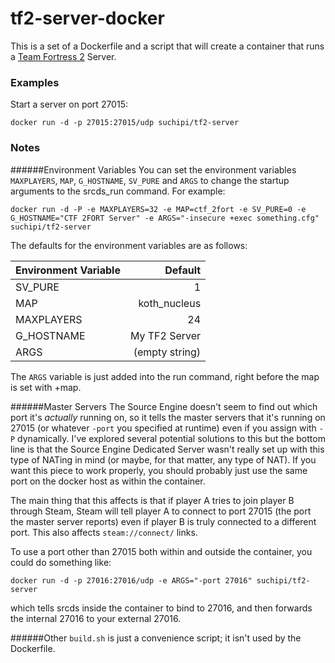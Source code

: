 
tf2-server-docker
==================

This is a set of a Dockerfile and a script that will create a container that runs a [Team Fortress 2](http://www.garrysmod.com/) Server. 

### Examples

Start a server on port 27015:

`docker run -d -p 27015:27015/udp suchipi/tf2-server`


### Notes

######Environment Variables
You can set the environment variables `MAXPLAYERS`, `MAP`, `G_HOSTNAME`, `SV_PURE` and `ARGS` to change the startup arguments to the srcds_run command. For example:

`docker run -d -P -e MAXPLAYERS=32 -e MAP=ctf_2fort -e SV_PURE=0 -e G_HOSTNAME="CTF 2FORT Server" -e ARGS="-insecure +exec something.cfg" suchipi/tf2-server`

The defaults for the environment variables are as follows:

| Environment Variable |        Default |
|----------------------|---------------:|
| SV_PURE              |              1 |
| MAP                  |   koth_nucleus |
| MAXPLAYERS           |             24 |
| G_HOSTNAME           | My TF2 Server  |
| ARGS                 | (empty string) |

The `ARGS` variable is just added into the run command, right before the map is set with +map.

######Master Servers
The Source Engine doesn't seem to find out which port it's *actually* running on, so it tells the master servers that it's running on 27015 (or whatever `-port` you specified at runtime) even if you assign with `-P` dynamically. I've explored several potential solutions to this but the bottom line is that the Source Engine Dedicated Server wasn't really set up with this type of NATing in mind (or maybe, for that matter, any type of NAT). If you want this piece to work properly, you should probably just use the same port on the docker host as within the container. 

The main thing that this affects is that if player A tries to join player B through Steam, Steam will tell player A to connect to port 27015 (the port the master server reports) even if player B is truly connected to a different port. This also affects `steam://connect/` links.

To use a port other than 27015 both within and outside the container, you could do something like:

`docker run -d -p 27016:27016/udp -e ARGS="-port 27016" suchipi/tf2-server`

which tells srcds inside the container to bind to 27016, and then forwards the internal 27016 to your external 27016.

######Other
`build.sh` is just a convenience script; it isn't used by the Dockerfile.
